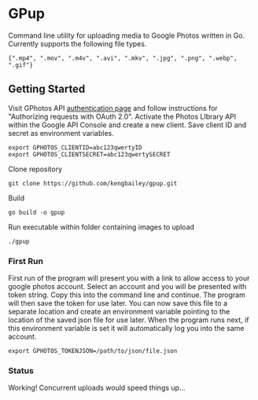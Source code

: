# GPup

Command line utility for uploading media to Google Photos written in Go. 
Currently supports the following file types. 
```
{".mp4", ".mov", ".m4v", ".avi", ".mkv", ".jpg", ".png", ".webp", ".gif"}
```

## Getting Started

Visit GPhotos API [authentication page](https://developers.google.com/photos/library/guides/authentication-authorization/) and follow instructions for "Authorizing requests with OAuth 2.0". Activate the Photos LIbrary API within the Google API Console and create a new client. Save client ID and secret as environment variables. 
```
export GPHOTOS_CLIENTID=abc123qwertyID
export GPHOTOS_CLIENTSECRET=abc123qwertySECRET
```

Clone repository
```
git clone https://github.com/kengbailey/gpup.git
```

Build 
```
go build -o gpup
```

Run executable within folder containing images to upload
```
./gpup
```

### First Run
First run of the program will present you with a link to allow access to your google photos account. Select an account and you will be presented with token string. Copy this into the command line and continue. The program will then save the token for use later. You can now save this file to a separate location and create an environment variable pointing to the location of the saved json file for use later. When the program runs next, if this environment variable is set it will automatically log you into the same account.
```
export GPHOTOS_TOKENJSON=/path/to/json/file.json
```

### Status
Working! Concurrent uploads would speed things up... 



